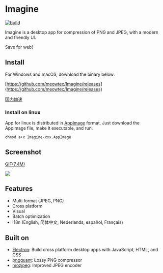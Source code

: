 # Imagine

[![build](https://travis-ci.org/meowtec/Imagine.svg?branch=master)](https://travis-ci.org/meowtec/Imagine)

Imagine is a desktop app for compression of PNG and JPEG, with a modern and friendly UI.

Save for web!

## Install

For Windows and macOS, download the binary below:

[https://github.com/meowtec/Imagine/releases](https://github.com/meowtec/Imagine/releases)

[国内加速](https://github.com/meowtec/Imagine/issues/7)

### Install on linux

App for linux is distributed in [AppImage](http://appimage.org/) format.
Just download the AppImage file, make it executable, and run.
```
chmod a+x Imagine-xxx.AppImage
```


## Screenshot

[GIF(7.4M)](http://7qn7vf.com1.z0.glb.clouddn.com/IMAGINE2.gif)

![](http://7qn7vf.com1.z0.glb.clouddn.com/Imagine.png)

## Features

 - Multi format (JPEG, PNG)
 - Cross platform
 - Visual
 - Batch optimization
 - i18n (English, 简体中文, Nederlands, español, Français)

## Built on

 - [Electron](https://electron.atom.io/): Build cross platform desktop apps with JavaScript, HTML, and CSS
 - [pngquant](https://pngquant.org/): Lossy PNG compressor
 - [mozjpeg](https://github.com/mozilla/mozjpeg): Improved JPEG encoder
